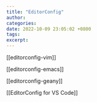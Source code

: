 ```yaml
---
title: "EditorConfig"
author: 
categories: 
date: 2022-10-09 23:05:02 +0800
tags: 
excerpt: 
---
```





[[editorconfig-vim]]


[[editorconfig-emacs]]


[[editorconfig-geany]]


[[EditorConfig for VS Code]]



